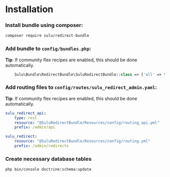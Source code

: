 # Installation

### Install bundle using composer:

```bash
composer require sulu/redirect-bundle
```

### Add bundle to `config/bundles.php`:

**Tip**: If community flex recipes are enabled, this should be done automatically.

```php
    Sulu\Bundle\RedirectBundle\SuluRedirectBundle::class => ['all' => true],
```

### Add routing files to `config/routes/sulu_redirect_admin.yaml`:

**Tip**: If community flex recipes are enabled, this should be done automatically.

```yml
sulu_redirect_api:
    type: rest
    resource: "@SuluRedirectBundle/Resources/config/routing_api.yml"
    prefix: /admin/api

sulu_redirect:
    resource: "@SuluRedirectBundle/Resources/config/routing.yml"
    prefix: /admin/redirects
```

### Create necessary database tables

```bash
php bin/console doctrine:schema:update
```
